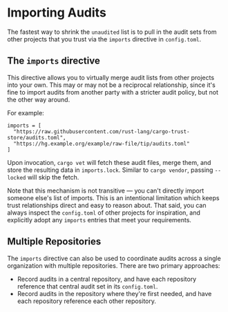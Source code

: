 # Importing Audits

The fastest way to shrink the `unaudited` list is to pull in the audit sets from
other projects that you trust via the `imports` directive in `config.toml`.

## The `imports` directive

This directive allows you to virtually merge audit lists from other
projects into your own. This may or may not be a reciprocal relationship,
since it's fine to import audits from another party with a stricter audit policy,
but not the other way around.

For example:
```
imports = [
  "https://raw.githubusercontent.com/rust-lang/cargo-trust-store/audits.toml",
  "https://hg.example.org/example/raw-file/tip/audits.toml"
]
```

Upon invocation, `cargo vet` will fetch these audit files, merge them, and store
the resulting data in `imports.lock`. Similar to `cargo vendor`, passing
`--locked` will skip the fetch.

Note that this mechanism is not transitive — you can't directly import someone
else's list of imports. This is an intentional limitation which keeps trust
relationships direct and easy to reason about. That said, you can always inspect
the `config.toml` of other projects for inspiration, and explicitly adopt any
`imports` entries that meet your requirements.

## Multiple Repositories

The `imports` directive can also be used to coordinate audits across a single
organization with multiple repositories. There are two primary approaches:
* Record audits in a central repository, and have each repository reference that
  central audit set in its `config.toml`.
* Record audits in the repository where they're first needed, and have each
  repository reference each other repository.
